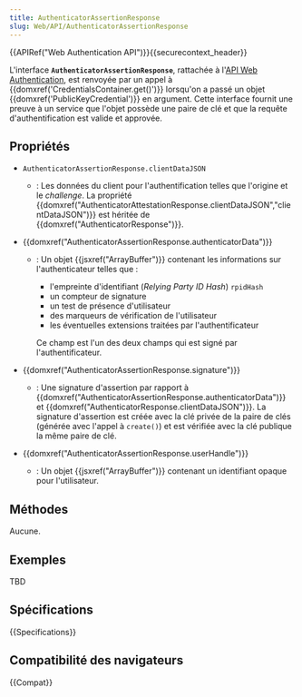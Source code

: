 ```yaml
---
title: AuthenticatorAssertionResponse
slug: Web/API/AuthenticatorAssertionResponse
---
```


{{APIRef("Web Authentication API")}}{{securecontext_header}}

L'interface **`AuthenticatorAssertionResponse`**, rattachée à l'[API Web Authentication](/fr/docs/Web/API/Web_Authentication_API), est renvoyée par un appel à {{domxref('CredentialsContainer.get()')}} lorsqu'on a passé un objet {{domxref('PublicKeyCredential')}} en argument. Cette interface fournit une preuve à un service que l'objet possède une paire de clé et que la requête d'authentification est valide et approvée.

## Propriétés

- `AuthenticatorAssertionResponse.clientDataJSON`
  - : Les données du client pour l'authentification telles que l'origine et le _challenge_. La propriété {{domxref("AuthenticatorAttestationResponse.clientDataJSON","clientDataJSON")}} est héritée de {{domxref("AuthenticatorResponse")}}.
- {{domxref("AuthenticatorAssertionResponse.authenticatorData")}}
  - : Un objet {{jsxref("ArrayBuffer")}} contenant les informations sur l'authenticateur telles que :
    - l'empreinte d'identifiant (_Relying Party ID Hash_) `rpidHash`
    - un compteur de signature
    - un test de présence d'utilisateur
    - des marqueurs de vérification de l'utilisateur
    - les éventuelles extensions traitées par l'authentificateur

    Ce champ est l'un des deux champs qui est signé par l'authentificateur.

- {{domxref("AuthenticatorAssertionResponse.signature")}}
  - : Une signature d'assertion par rapport à {{domxref("AuthenticatorAssertionResponse.authenticatorData")}} et {{domxref("AuthenticatorResponse.clientDataJSON")}}. La signature d'assertion est créée avec la clé privée de la paire de clés (générée avec l'appel à `create()`) et est vérifiée avec la clé publique la même paire de clé.
- {{domxref("AuthenticatorAssertionResponse.userHandle")}}
  - : Un objet {{jsxref("ArrayBuffer")}} contenant un identifiant opaque pour l'utilisateur.

## Méthodes

Aucune.

## Exemples

TBD

## Spécifications

{{Specifications}}

## Compatibilité des navigateurs

{{Compat}}
